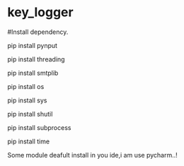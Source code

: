 # key_logger

#Install dependency.

pip install pynput

pip install threading

pip install smtplib

pip install os

pip install sys

pip install  shutil

pip install subprocess

pip install time

Some module deafult install in you ide,i am use pycharm..!
